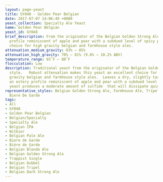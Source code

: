 ```yaml
---
layout: page-yeast
title: GY048 - Golden Pear Belgian
date: 2017-07-07 14:06:49 +0000
yeast_collection: Specialty Ale Yeast
name: Golden Pear Belgian
yeast_id: GY048
brief_description: From the originator of the Belgian Golden Strong Ale style.  Estery
  profile reminiscent of apple and pear with a subdued level of spicy phenolics.   Excellent
  choice for high gravity belgian and farmhouse style ales.
attenuation_medium_gravity: 83% – 85%
attenuation_high_gravity: 78% – 81% (9.6% – 10.2% ABV)
temperature_range: 65˚F – 80˚F
flocculation: Low
description: Traditional yeast from the originator of the Belgian Golden Strong Ale
  style.   Robust attenuation makes this yeast an excellent choice for low or high
  gravity belgian and farmhouse style ales.  Leaves a dry, slightly tart finish with
  an estery profile reminiscent of apple and pear with a subdued level of spicy phenolics.  This
  yeast produces a moderate amount of sulfide  that will dissipate quickly with conditioning.
representative_styles: Belgian Golden Strong Ale, Farmhouse Ale, Tripel, Saison, Dubbel,
  Biere De Garde
tags:
- All
- GY048
- Golden Pear Belgian
- Belgian/Specialty
- Specialty Ale
- Belgian IPA
- Witbier
- Belgian Pale Ale
- Biere de Garde
- Bière de Garde
- Belgian Blonde Ale
- Belgian Golden Strong Ale
- Trappist Single
- Belgian Dubbel
- Belgian Tripel
- Belgian Dark Strong Ale
---
```

